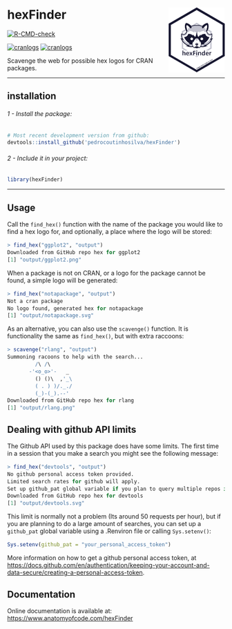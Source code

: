 # hexFinder <img src="man/figures/logo.svg" align="right" alt="" width="130" />
<!-- badges: start -->
[![R-CMD-check](https://github.com/pedrocoutinhosilva/hexFinder/workflows/R-CMD-check/badge.svg)](https://CRAN.R-project.org/package=hexFinder)
<!-- [![Codecov test coverage](https://codecov.io/gh/pedrocoutinhosilva/hexFinder/branch/main/graph/badge.svg)](https://app.codecov.io/gh/pedrocoutinhosilva/hexFinder?branch=main) -->
[![cranlogs](https://www.r-pkg.org/badges/version/hexFinder)](https://CRAN.R-project.org/package=hexFinder)
[![cranlogs](https://cranlogs.r-pkg.org/badges/hexFinder)](https://CRAN.R-project.org/package=hexFinder)
<!-- [![total](https://cranlogs.r-pkg.org/badges/grand-total/hexFinder)](https://CRAN.R-project.org/package=hexFinder) -->
<!-- badges: end -->

Scavenge the web for possible hex logos for CRAN packages.

---

## installation
###### 1 - Install the package:

```R
# Most recent development version from github:
devtools::install_github('pedrocoutinhosilva/hexFinder')
```

###### 2 - Include it in your project:
```R
library(hexFinder)
```

---

## Usage

Call the `find_hex()` function with the name of the package you would like to find a hex logo for, and optionally, a place where the logo will be stored:
```R
> find_hex("ggplot2", "output")
Downloaded from GitHub repo hex for ggplot2
[1] "output/ggplot2.png"
```

When a package is not on CRAN, or a logo for the package cannot be found, a simple logo will be generated:
```R
> find_hex("notapackage", "output")
Not a cran package
No logo found, generated hex for notapackage
[1] "output/notapackage.svg"
```

As an alternative, you can also use the `scavenge()` function. It is functionality the same as `find_hex()`, but with extra raccoons:
```R
> scavenge("rlang", "output")
Summoning racoons to help with the search...
         /\ /\
       -'<o_o>'-   _
         () ()\  ,'_\
         ( . ) )/._./
         (_)-(_).--'
Downloaded from GitHub repo hex for rlang
[1] "output/rlang.png"
```

## Dealing with github API limits

The Github API used by this package does have some limits. The first time in a session that you make a search you might see the following message:
```R
> find_hex("devtools", "output")
No github personal access token provided.
Limited search rates for github will apply.
Set up github_pat global variable if you plan to query multiple repos in a short time
Downloaded from GitHub repo hex for devtools
[1] "output/devtools.svg"
```
This limit is normally not a problem (Its around 50 requests per hour), but if you are planning to do a large amount of searches, you can set up a `github_pat` global variable using a .Renviron file or calling `Sys.setenv()`:
```R
Sys.setenv(github_pat = "your_personal_access_token")
```

More information on how to get a github personal access token, at https://docs.github.com/en/authentication/keeping-your-account-and-data-secure/creating-a-personal-access-token.

## Documentation

Online documentation is available at: https://www.anatomyofcode.com/hexFinder